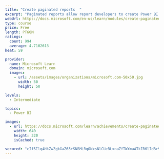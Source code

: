 ```yaml
---
title: "Create paginated reports  "
excerpt: "Paginated reports allow report developers to create Power BI artifacts that have tightly controlled rendering requirements. Paginated reports are ideal for creating sales invoices, receipts, purchase orders, and tabular data. This module will teach you how to create reports, add parameters, and work with tables and charts in paginated reports."
webUrl: https://docs.microsoft.com/en-us/learn/modules/create-paginated-reports-power-bi/
type: course
price: Free
length: PT60M
ratings:
  count: 994
  average: 4.7102613
heat: 59

provider:
  name: Microsoft Learn
  domain: microsoft.com
  images:
    - url: /assets/images/organizations/microsoft.com-50x50.jpg
      width: 50
      height: 50

levels:
  - Intermediate

topics:
  - Power BI

images:
  - url: https://docs.microsoft.com/learn/achievements/create-paginated-reports-power-bi-social.png
    width: 640
    height: 320
    isCached: true

secured: "cIf5Ilq4HkZwZgkGaZ65+SNBMLRqONxsNlCUeBLxnaZfTWYmaATkIR6lId3r9lAr1zRDwbC2Kh93O/p7KUati+kEp7sjrfuqHKOrduU2X7BKRdESeOuU009sO/x8WJboDRmH+/hao2kh1gS6nv9n7Hqj/k1WJ5cge+6GcKrgD1Nol2+/MFGFH5OJlLljS+nn+rAL1ojnilh67ztE9ckQivwvoVuVcVMNki3vIIby58RAbj68CLxu3otYJIyrfoTRjtDr0Vkyh6euJUW/kTvCFIVwKDiDftQU+UP3hMamDS9J2YGbpuO4PgHCD38+sCx52NFouH8GSvNVOoRTj8RWC7qM3pd3Oc6UJTFDjZdPPCnCOqqeHhuHIBmny9uFIixgBqjHRBNkd5605GD+w7ZysIBk+04ZOIsuEYbQcvb3uPw=;VzSim0qjCrKwIQNO+Zqhqw=="
---
```


